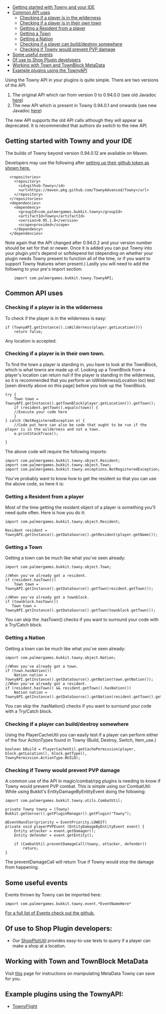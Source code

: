  * [Getting started with Towny and your IDE](#getting-started-with-towny-and-your-ide)
 * [Common API uses](#common-api-uses)
    * [Checking if a player is in the wilderness](#checking-if-a-player-is-in-the-wilderness) 
    * [Checking if a player is in their own town](#checking-if-a-player-is-in-their-own-town) 
    * [Getting a Resident from a player](#getting-a-resident-from-a-player) 
    * [Getting a Town](#getting-a-town) 
    * [Getting a Nation](#getting-a-nation)
    * [Checking if a player can build/destroy somewhere](#checking-if-a-player-can-builddestroy-somewhere)
    * [Checking if Towny would prevent PVP damage](#checking-if-towny-would-prevent-pvp-damage)
 * [Some useful events](#some-useful-events)
 * [Of use to Shop Plugin developers](#of-use-to-shop-plugin-developers)
 * [Working with Town and TownBlock MetaData](https://github.com/TownyAdvanced/Towny/wiki/TownyAPI#working-with-town-and-townblock-metadata)
 * [Example plugins using the TownyAPI](#example-plugins-using-the-townyapi)

Using the Towny API in your plugins is quite simple. There are two versions of the API.

1.  The original API which ran from version 0 to 0.94.0.0 (see old Javadoc [here](http://palmergames.com/javadoc/towny-bukkit/))
2.  The new API which is present in Towny 0.94.0.1 and onwards (see new Javadoc [here](https://townyadvanced.github.io/Towny/))

The new API supports the old API calls although they will appear as deprecated. It is recommended that authors do switch to the new API.

## Getting started with Towny and your IDE

The builds of Towny beyond version 0.94.0.12 are available on Maven.

Developers may use the following after [setting up their github token as shown here.](https://help.github.com/en/articles/configuring-apache-maven-for-use-with-github-package-registry#authenticating-to-github-package-registry)

```
  <repositories>
    <repository>
      <id>github-Towny</id>
      <url>https://maven.pkg.github.com/TownyAdvanced/Towny</url>
    </repository>   
  </repositories>
  <dependencies>                    
    <dependency>
      <groupId>com.palmergames.bukkit.towny</groupId>
      <artifactId>Towny</artifactId>
      <version>0.95.1.0</version>
      <scope>provided</scope>
    </dependency>
  </dependencies>  
```

Note again that the API changed after 0.94.0.2 and your version number should be set for that or newer. Once it is added you can put Towny into your plugin.yml's depend or softdepend list (depending on whether your plugin needs Towny present to function all of the time, or if you want to support Towny features when present.) Lastly you will need to add the following to your pre's import section:
```
    import com.palmergames.bukkit.towny.TownyAPI;
```
## Common API uses

### Checking if a player is in the wilderness

To check if the player is in the wilderness is easy:

    if (TownyAPI.getInstance().isWilderness(player.getLocation()))
        return false;

Any location is accepted.

### Checking if a player is in their own town.

To find the town a player is standing in, you have to look at the TownBlock, which is what towns are made up of. Looking up a TownBlock from a player's location can return null if the player is standing in the wilderness, so it is recommended that you perform an isWilderness(Location loc) test [seen directly above on this page] before you look up the TownBlock.

    try {
        Town town = TownyAPI.getInstance().getTownBlock(player.getLocation()).getTown();
        if (resident.getTown().equals(town)) {
        //Execute your code here
        }
    } catch (NotRegisteredException e) {
        //Code put here can also be code that ought to be run if the player is in the wilderness and not a town.
        e.printStackTrace();

    }

The above code will require the following imports:

    import com.palmergames.bukkit.towny.object.Resident;
    import com.palmergames.bukkit.towny.object.Town;
    import com.palmergames.bukkit.towny.exceptions.NotRegisteredException;

You've probably want to know how to get the resident so that you can use the above code, so here it is:

### Getting a Resident from a player

Most of the time getting the resident object of a player is something you'll need quite often. Here is how you do it:

    import com.palmergames.bukkit.towny.object.Resident;

    Resident resident = TownyAPI.getInstance().getDataSource().getResident(player.getName());

### Getting a Town

Getting a town can be much like what you've seen already:

    import com.palmergames.bukkit.towny.object.Town;

    //When you've already got a resident.
    if (resident.hasTown())
        Town town = TownyAPI.getInstance().getDataSource().getTown(resident.getTown()); 

    //When you've already got a townblock.
    if (townblock.hasTown())
       Town town = TownyAPI.getInstance().getDataSource().getTown(townblock.getTown());

You can skip the .hasTown() checks if you want to surround your code with a Try/Catch block.

### Getting a Nation

Getting a town can be much like what you've seen already:

    import com.palmergames.bukkit.towny.object.Nation;

    //When you've already got a town.
    if (town.hasNation())
        Nation nation = TownyAPI.getInstance().getDataSource().getNation(town.getNation()); 
    //When you've already got a resident.
    if (resident.hasTown() && resident.getTown().hasNation())
        Nation nation = TownyAPI.getInstance().getDataSource().getNation(resident.getTown().getNation());

You can skip the .hasNation() checks if you want to surround your code with a Try/Catch block.

### Checking if a player can build/destroy somewhere

Using the PlayerCacheUtil you can easily test if a player can perform either of the four ActionTypes found in Towny (Build, Destroy, Switch, Item_use.)

    boolean bBuild = PlayerCacheUtil.getCachePermission(player, block.getLocation(), block.getType(), TownyPermission.ActionType.BUILD);

### Checking if Towny would prevent PVP damage

A common use of the API in magic/combat/rpg plugins is needing to know if Towny would prevent PVP combat. This is simple using our CombatUtil: While using Bukkit's EntityDamageByEntityEvent doing the following:

    import com.palmergames.bukkit.towny.utils.CombatUtil;

    private Towny towny = (Towny) Bukkit.getServer().getPluginManager().getPlugin("Towny");

    @EventHandler(priority = EventPriority.LOWEST)
    private void playerPVPEvent (EntityDamageByEntityEvent event) { 
        Entity attacker = event.getDamager();
        Entity defender = event.getEntity();
        
        if (CombatUtil.preventDamageCall(towny, attacker, defender))
            return;
    }

The preventDamageCall will return True if Towny would stop the damage from happening.

## Some useful events

Events thrown by Towny can be imported here: 

    import com.palmergames.bukkit.towny.event.*EventNameHere*

[For a full list of Events check out the github.](https://github.com/TownyAdvanced/Towny/tree/master/src/com/palmergames/bukkit/towny/event)

## Of use to Shop Plugin developers:

-   Our [ShopPlotUtil](https://github.com/TownyAdvanced/Towny/blob/master/src/com/palmergames/bukkit/towny/utils/ShopPlotUtil.java) provides easy-to-use tests to query if a player can make a shop at a location.

## Working with Town and TownBlock MetaData

Visit [this](https://github.com/TownyAdvanced/Towny/wiki/Configuring-Metadata-in-Towns-and-Townblocks) page for instructions on manipulating MetaData Towny can save for you.


## Example plugins using the TownyAPI:

-   [TownyFlight](https://github.com/TownyAdvanced/TownyFlight)

